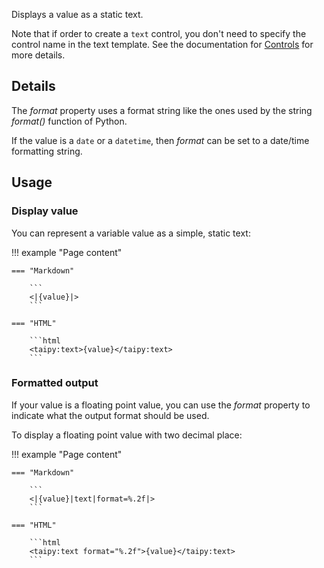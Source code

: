 Displays a value as a static text.

Note that if order to create a `text` control, you don't need to specify the control name
in the text template. See the documentation for [Controls](../user_controls.md) for more details.

## Details

The _format_ property uses a format string like the ones used by the string _format()_ function of Python.

If the value is a `date` or a `datetime`, then _format_ can be set to a date/time formatting string.


## Usage

### Display value

You can represent a variable value as a simple, static text:

!!! example "Page content"

    === "Markdown"

        ```
        <|{value}|>
        ```
  
    === "HTML"

        ```html
        <taipy:text>{value}</taipy:text>
        ```

### Formatted output

If your value is a floating point value, you can use the _format_ property
to indicate what the output format should be used.

To display a floating point value with two decimal place:

!!! example "Page content"

    === "Markdown"

        ```
        <|{value}|text|format=%.2f|>
        ```

    === "HTML"

        ```html
        <taipy:text format="%.2f">{value}</taipy:text>
        ```
